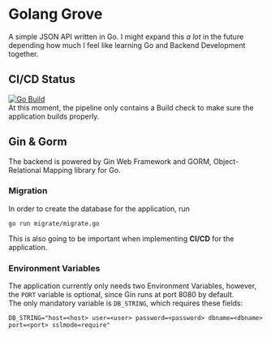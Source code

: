 # Golang Grove

A simple JSON API written in Go. I might expand this *a lot* in the future depending how much I feel like learning Go and Backend Development together.

## CI/CD Status
[![Go Build](https://circleci.com/gh/santtuniskanen/golang-grove.svg?style=shield)](https://app.circleci.com/pipelines/github/santtuniskanen/golang-grove)
<br>
At this moment, the pipeline only contains a Build check to make sure the application builds properly.

## Gin & Gorm
The backend is powered by Gin Web Framework and GORM, Object-Relational Mapping library for Go.

### Migration
In order to create the database for the application, run
```
go run migrate/migrate.go
```
This is also going to be important when implementing **CI/CD** for the application.

### Environment Variables
The application currently only needs two Environment Variables, however, the `PORT` variable is optional, since Gin runs at port 8080 by default.
<br> 
The only mandatory variable is `DB_STRING`, which requires these fields:
```
DB_STRING="host=<host> user=<user> password=<password> dbname=<dbname> port=<port> sslmode=require"
```